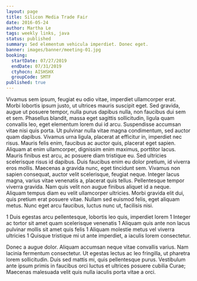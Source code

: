 ```yaml
---
layout: page
title: Silicon Media Trade Fair
date: 2016-05-24
author: Martha Le
tags: weekly links, java
status: published
summary: Sed elementum vehicula imperdiet. Donec eget.
banner: images/banner/meeting-01.jpg
booking:
  startDate: 07/27/2019
  endDate: 07/31/2019
  ctyhocn: AISHSHX
  groupCode: SMTF
published: true
---
```

Vivamus sem ipsum, feugiat eu odio vitae, imperdiet ullamcorper erat. Morbi lobortis ipsum justo, ut ultrices mauris suscipit eget. Sed gravida, augue ut posuere tempor, nulla purus dapibus nulla, non faucibus dui sem et sem. Phasellus blandit, massa eget sagittis sollicitudin, ligula quam convallis leo, eget elementum lorem dui id arcu. Suspendisse accumsan vitae nisi quis porta. Ut pulvinar nulla vitae magna condimentum, sed auctor quam dapibus. Vivamus urna ligula, placerat at efficitur in, imperdiet nec risus. Mauris felis enim, faucibus ac auctor quis, placerat eget sapien.
Aliquam at enim ullamcorper, dignissim enim maximus, porttitor lacus. Mauris finibus est arcu, ac posuere diam tristique eu. Sed ultricies scelerisque risus id dapibus. Duis faucibus enim eu dolor pretium, id viverra eros mollis. Maecenas a gravida nunc, eget tincidunt sem. Vivamus non sapien consequat, auctor velit scelerisque, feugiat neque. Integer lacus magna, varius vitae venenatis a, placerat quis tellus. Pellentesque tempor viverra gravida. Nam quis velit non augue finibus aliquet id a neque. Aliquam tempus diam eu velit ullamcorper ultricies. Morbi gravida elit dui, quis pretium erat posuere vitae. Nullam sed euismod felis, eget aliquam metus. Nunc eget arcu faucibus, luctus nunc ut, facilisis nisi.

1 Duis egestas arcu pellentesque, lobortis leo quis, imperdiet lorem
1 Integer ac tortor sit amet quam scelerisque venenatis
1 Aliquam quis ante non lacus pulvinar mollis sit amet quis felis
1 Aliquam molestie metus vel viverra ultricies
1 Quisque tristique mi ut ante imperdiet, a iaculis lorem consectetur.

Donec a augue dolor. Aliquam accumsan neque vitae convallis varius. Nam lacinia fermentum consectetur. Ut egestas lectus ac leo fringilla, ut pharetra lorem sollicitudin. Duis sed mattis mi, quis pellentesque purus. Vestibulum ante ipsum primis in faucibus orci luctus et ultrices posuere cubilia Curae; Maecenas malesuada velit quis nulla iaculis porta vitae a orci.
